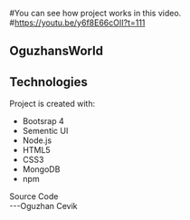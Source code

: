 #You can see how project works in this video.
#https://youtu.be/y6f8E66cOII?t=111
## OguzhansWorld

## Technologies
Project is created with:
* Bootsrap 4
* Sementic UI
* Node.js
* HTML5
* CSS3
* MongoDB
* npm 


Source Code   
---Oguzhan Cevik
